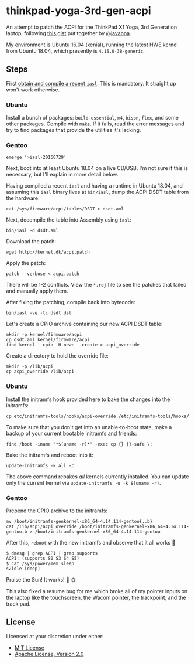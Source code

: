 # thinkpad-yoga-3rd-gen-acpi

An attempt to patch the ACPI for the ThinkPad X1 Yoga, 3rd Generation laptop, following [this gist][gist] put together
by [@javanna][@javanna].

My environment is Ubuntu 16.04 (xenial), running the latest HWE kernel from Ubuntu 18.04, which presently is
`4.15.0-38-generic`.

## Steps

First [obtain and compile a recent `iasl`][iasl-download]. This is mandatory. It straight up won't work otherwise.

### Ubuntu

Install a bunch of packages: `build-essential`, `m4`, `bison`, `flex`, and some
other packages. Compile with `make`. If it fails, read the error messages and try to find packages that provide
the utilities it's lacking.

### Gentoo

```
emerge '>iasl-20160729'
```

Next, boot into at least Ubuntu 18.04 on a live CD/USB. I'm not sure if this is necessary, but I'll explain in more
detail below.

Having compiled a recent `iasl` and having a runtime in Ubuntu 18.04, and assuming this `iasl` binary lives at
`bin/iasl`, dump the ACPI DSDT table from the hardware:

```
cat /sys/firmware/acpi/tables/DSDT > dsdt.aml
```

Next, decompile the table into Assembly using `iasl`:

```
bin/iasl -d dsdt.aml
```

Download the patch:

```
wget http://kernel.dk/acpi.patch
```

Apply the patch:

```
patch --verbose < acpi.patch
```

There will be 1-2 conflicts. View the `*.rej` file to see the patches that failed and manually apply them.

After fixing the patching, compile back into bytecode:

```
bin/iasl -ve -tc dsdt.dsl
```

Let's create a CPIO archive containing our new ACPI DSDT table:

```
mkdir -p kernel/firmware/acpi
cp dsdt.aml kernel/firmware/acpi
find kernel | cpio -H newc --create > acpi_override
```

Create a directory to hold the override file:

```
mkdir -p /lib/acpi
cp acpi_override /lib/acpi
```

### Ubuntu

Install the initramfs hook provided here to bake the changes into the initramfs:

```
cp etc/initramfs-tools/hooks/acpi-override /etc/initramfs-tools/hooks/
```

To make sure that you don't get into an unable-to-boot state, make a backup of your current bootable initramfs
and friends:

```
find /boot -iname "*$(uname -r)*" -exec cp {} {}-safe \;
```

Bake the initramfs and reboot into it:

```
update-initramfs -k all -c
```

The above command rebakes _all_ kernels currently installed. You can update only the current kernel via
`update-initramfs -u -k $(uname -r)`.

### Gentoo

Prepend the CPIO archive to the initramfs:
```
mv /boot/initramfs-genkernel-x86_64-4.14.114-gentoo{,.b}
cat /lib/acpi/acpi_override /boot/initramfs-genkernel-x86_64-4.14.114-gentoo.b > /boot/initramfs-genkernel-x86_64-4.14.114-gentoo
```

After this, `reboot` with the new initramfs and observe that it all works :tada:

```
$ dmesg | grep ACPI | grep supports
ACPI: (supports S0 S3 S4 S5)
$ cat /sys/power/mem_sleep
s2idle [deep]
```

Praise the Sun! It works! :raised_hands: :sun_with_face:

This also fixed a resume bug for me which broke all of my pointer inputs on the laptop like the touchscreen, the
Wacom pointer, the trackpoint, and the track pad.

## License

Licensed at your discretion under either:

 - [MIT License](./LICENSE-MIT)
 - [Apache License, Version 2.0](./LICENSE-APACHE)

 [gist]: https://gist.github.com/javanna/38d019a373085e1ba0c784597bc7ec73
 [iasl-download]: https://acpica.org/downloads
 [@javanna]: https://github.com/javanna
